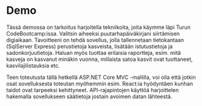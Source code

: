# Demo
Tässä demossa on tarkoitus harjoitella tekniikoita, joita käymme läpi Turun CodeBootcamp:issa. 
Valitsin aiheeksi puutarhapäiväkirjani siirtämisen digiaikaan. Tavoitteeni on tehdä sovellus,
jolla tallennetaan tietokantaan (SqlServer Express) perustietoja kasveista, lisätään istutustietoja
ja sadonkorjuutietoja. Haluan myös tuottaa erilaisia raportteja, esim. mitä kasveja 
on kasvanut minäkin vuonna, millaista satoa kasvit ovat tuottaneet, kasvilajilistauksia etc. 

Teen toteutusta tällä hetkellä ASP.NET Core MVC -mallilla, voi olla että jotkin osat sovelluksesta
toteutan myöhemmin esim. React:ia hyödyntäen kunhan taidot ovat tarpeeksi kehittyneet. API-rajapintojen
käyttöä harjoittelen hakemalla sovellukseen säätietoja jostain avoimen datan lähteestä.

